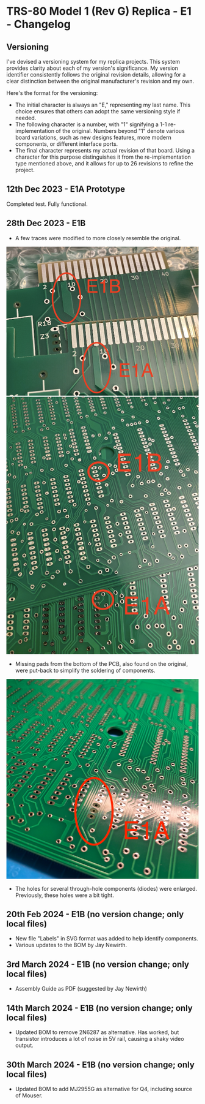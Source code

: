 # TRS-80 Model 1 (Rev G) Replica - E1 - Changelog

## Versioning

I've devised a versioning system for my replica projects. This system provides clarity about each of my version's significance. My version identifier consistently follows the original revision details, allowing for a clear distinction between the original manufacturer's revision and my own.

Here's the format for the versioning:
- The initial character is always an "E," representing my last name. This choice ensures that others can adopt the same versioning style if needed.
- The following character is a number, with "1" signifying a 1-1 re-implementation of the original. Numbers beyond "1" denote various board variations, such as new designs features, more modern components, or different interface ports.
- The final character represents my actual revision of that board. Using a character for this purpose distinguishes it from the re-implementation type mentioned above, and it allows for up to 26 revisions to refine the project.

## 12th Dec 2023 - E1A Prototype

Completed test. Fully functional.

## 28th Dec 2023 - E1B

- A few traces were modified to more closely resemble the original.

![Optimized trace shape at edge-connector](/Changelog/E1B_1.png)
![Increase trace size frm 0.3mm to 0.5mm](/Changelog/E1B_2.png)

- Missing pads from the bottom of the PCB, also found on the original, were put-back to simplify the soldering of components.

![Missing pads on bottom of E1A](/Changelog/E1B_0.png)

- The holes for several through-hole components (diodes) were enlarged. Previously, these holes were a bit tight.

## 20th Feb 2024 - E1B (no version change; only local files)

- New file "Labels" in SVG format was added to help identify components.
- Various updates to the BOM by Jay Newirth.

## 3rd March 2024 - E1B (no version change; only local files)

- Assembly Guide as PDF (suggested by Jay Newirth)

## 14th March 2024 - E1B (no version change; only local files)

- Updated BOM to remove 2N6287 as alternative. Has worked, but transistor introduces a lot of noise in 5V rail, causing a shaky video output.

## 30th March 2024 - E1B (no version change; only local files)

- Updated BOM to add MJ2955G as alternative for Q4, including source of Mouser.
